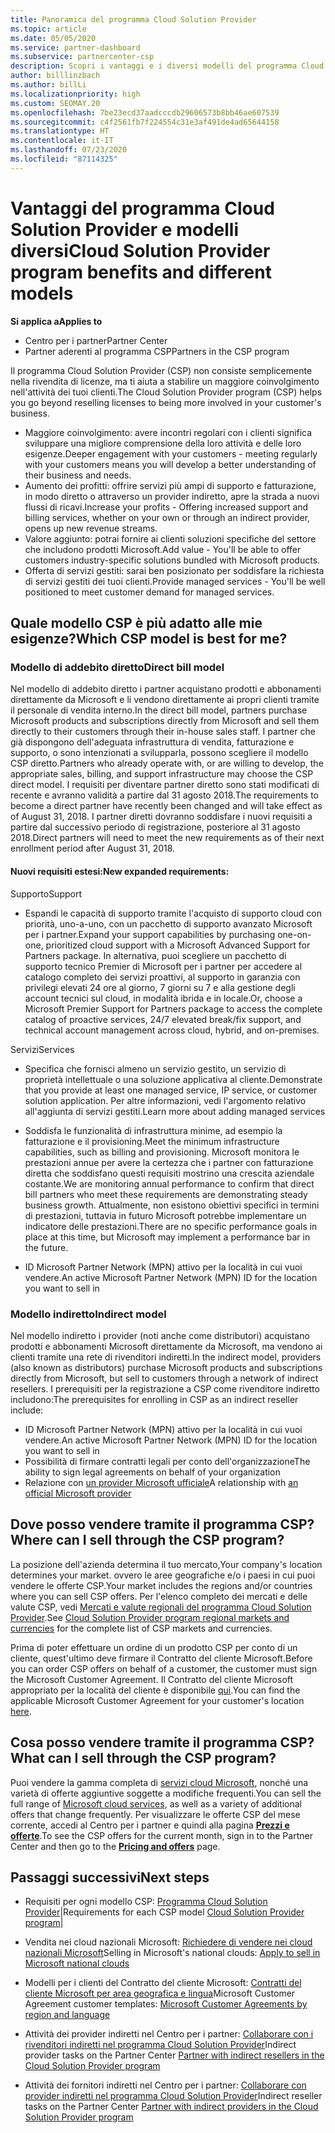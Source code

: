 ```yaml
---
title: Panoramica del programma Cloud Solution Provider
ms.topic: article
ms.date: 05/05/2020
ms.service: partner-dashboard
ms.subservice: partnercenter-csp
description: Scopri i vantaggi e i diversi modelli del programma Cloud Solution Provider per favorire la crescita aziendale con nuovi clienti e nuove competenze.
author: billlinzbach
ms.author: billLi
ms.localizationpriority: high
ms.custom: SEOMAY.20
ms.openlocfilehash: 7be23ecd37aadcccdb29606573b8bb46ae607539
ms.sourcegitcommit: c4f2561fb7f224554c31e3af491de4ad65644158
ms.translationtype: HT
ms.contentlocale: it-IT
ms.lasthandoff: 07/23/2020
ms.locfileid: "87114325"
---
```

# <a name="cloud-solution-provider-program-benefits-and-different-models"></a><span data-ttu-id="55007-103">Vantaggi del programma Cloud Solution Provider e modelli diversi</span><span class="sxs-lookup"><span data-stu-id="55007-103">Cloud Solution Provider program benefits and different models</span></span>

<span data-ttu-id="55007-104">**Si applica a**</span><span class="sxs-lookup"><span data-stu-id="55007-104">**Applies to**</span></span>

- <span data-ttu-id="55007-105">Centro per i partner</span><span class="sxs-lookup"><span data-stu-id="55007-105">Partner Center</span></span>
- <span data-ttu-id="55007-106">Partner aderenti al programma CSP</span><span class="sxs-lookup"><span data-stu-id="55007-106">Partners in the CSP program</span></span>

<span data-ttu-id="55007-107">Il programma Cloud Solution Provider (CSP) non consiste semplicemente nella rivendita di licenze, ma ti aiuta a stabilire un maggiore coinvolgimento nell'attività dei tuoi clienti.</span><span class="sxs-lookup"><span data-stu-id="55007-107">The Cloud Solution Provider program (CSP) helps you go beyond reselling licenses to being more involved in your customer's business.</span></span>

- <span data-ttu-id="55007-108">Maggiore coinvolgimento: avere incontri regolari con i clienti significa sviluppare una migliore comprensione della loro attività e delle loro esigenze.</span><span class="sxs-lookup"><span data-stu-id="55007-108">Deeper engagement with your customers - meeting regularly with your customers means you will develop a better understanding of their business and needs.</span></span>
- <span data-ttu-id="55007-109">Aumento dei profitti: offrire servizi più ampi di supporto e fatturazione, in modo diretto o attraverso un provider indiretto, apre la strada a nuovi flussi di ricavi.</span><span class="sxs-lookup"><span data-stu-id="55007-109">Increase your profits - Offering increased support and billing services, whether on your own or through an indirect provider, opens up new revenue streams.</span></span>  
- <span data-ttu-id="55007-110">Valore aggiunto: potrai fornire ai clienti soluzioni specifiche del settore che includono prodotti Microsoft.</span><span class="sxs-lookup"><span data-stu-id="55007-110">Add value - You'll be able to offer customers industry-specific solutions bundled with Microsoft products.</span></span>
- <span data-ttu-id="55007-111">Offerta di servizi gestiti: sarai ben posizionato per soddisfare la richiesta di servizi gestiti dei tuoi clienti.</span><span class="sxs-lookup"><span data-stu-id="55007-111">Provide managed services - You'll be well positioned to meet customer demand for managed services.</span></span> 

## <a name="which-csp-model-is-best-for-me"></a><span data-ttu-id="55007-112">Quale modello CSP è più adatto alle mie esigenze?</span><span class="sxs-lookup"><span data-stu-id="55007-112">Which CSP model is best for me?</span></span>

### <a name="direct-bill-model"></a><span data-ttu-id="55007-113">Modello di addebito diretto</span><span class="sxs-lookup"><span data-stu-id="55007-113">Direct bill model</span></span>

 <span data-ttu-id="55007-114">Nel modello di addebito diretto i partner acquistano prodotti e abbonamenti direttamente da Microsoft e li vendono direttamente ai propri clienti tramite il personale di vendita interno.</span><span class="sxs-lookup"><span data-stu-id="55007-114">In the direct bill model, partners purchase Microsoft products and subscriptions directly from Microsoft and sell them directly to their customers through their in-house sales staff.</span></span> <span data-ttu-id="55007-115">I partner che già dispongono dell'adeguata infrastruttura di vendita, fatturazione e supporto, o sono intenzionati a svilupparla, possono scegliere il modello CSP diretto.</span><span class="sxs-lookup"><span data-stu-id="55007-115">Partners who already operate with, or are willing to develop, the appropriate sales, billing, and support infrastructure may choose the CSP direct model.</span></span> <span data-ttu-id="55007-116">I requisiti per diventare partner diretto sono stati modificati di recente e avranno validità a partire dal 31 agosto 2018.</span><span class="sxs-lookup"><span data-stu-id="55007-116">The requirements to become a direct partner have recently been changed and will take effect as of August 31, 2018.</span></span> <span data-ttu-id="55007-117">I partner diretti dovranno soddisfare i nuovi requisiti a partire dal successivo periodo di registrazione, posteriore al 31 agosto 2018.</span><span class="sxs-lookup"><span data-stu-id="55007-117">Direct partners will need to meet the new requirements as of their next enrollment period after August 31, 2018.</span></span>

#### <a name="new-expanded-requirements"></a><span data-ttu-id="55007-118">Nuovi requisiti estesi:</span><span class="sxs-lookup"><span data-stu-id="55007-118">New expanded requirements:</span></span>

<span data-ttu-id="55007-119">Supporto</span><span class="sxs-lookup"><span data-stu-id="55007-119">Support</span></span>

- <span data-ttu-id="55007-120">Espandi le capacità di supporto tramite l'acquisto di supporto cloud con priorità, uno-a-uno, con un pacchetto di supporto avanzato Microsoft per i partner.</span><span class="sxs-lookup"><span data-stu-id="55007-120">Expand your support capabilities by purchasing one-on-one, prioritized cloud support with a Microsoft Advanced Support for Partners package.</span></span> <span data-ttu-id="55007-121">In alternativa, puoi scegliere un pacchetto di supporto tecnico Premier di Microsoft per i partner per accedere al catalogo completo dei servizi proattivi, al supporto in garanzia con privilegi elevati 24 ore al giorno, 7 giorni su 7 e alla gestione degli account tecnici sul cloud, in modalità ibrida e in locale.</span><span class="sxs-lookup"><span data-stu-id="55007-121">Or, choose a Microsoft Premier Support for Partners package to access the complete catalog of proactive services, 24/7 elevated break/fix support, and technical account management across cloud, hybrid, and on-premises.</span></span>

<span data-ttu-id="55007-122">Servizi</span><span class="sxs-lookup"><span data-stu-id="55007-122">Services</span></span>

- <span data-ttu-id="55007-123">Specifica che fornisci almeno un servizio gestito, un servizio di proprietà intellettuale o una soluzione applicativa al cliente.</span><span class="sxs-lookup"><span data-stu-id="55007-123">Demonstrate that you provide at least one managed service, IP service, or customer solution application.</span></span> <span data-ttu-id="55007-124">Per altre informazioni, vedi l'argomento relativo all'aggiunta di servizi gestiti.</span><span class="sxs-lookup"><span data-stu-id="55007-124">Learn more about adding managed services</span></span>

- <span data-ttu-id="55007-125">Soddisfa le funzionalità di infrastruttura minime, ad esempio la fatturazione e il provisioning.</span><span class="sxs-lookup"><span data-stu-id="55007-125">Meet the minimum infrastructure capabilities, such as billing and provisioning.</span></span>
<span data-ttu-id="55007-126">Microsoft monitora le prestazioni annue per avere la certezza che i partner con fatturazione diretta che soddisfano questi requisiti mostrino una crescita aziendale costante.</span><span class="sxs-lookup"><span data-stu-id="55007-126">We are monitoring annual performance to confirm that direct bill partners who meet these requirements are demonstrating steady business growth.</span></span> <span data-ttu-id="55007-127">Attualmente, non esistono obiettivi specifici in termini di prestazioni, tuttavia in futuro Microsoft potrebbe implementare un indicatore delle prestazioni.</span><span class="sxs-lookup"><span data-stu-id="55007-127">There are no specific performance goals in place at this time, but Microsoft may implement a performance bar in the future.</span></span>

- <span data-ttu-id="55007-128">ID Microsoft Partner Network (MPN) attivo per la località in cui vuoi vendere.</span><span class="sxs-lookup"><span data-stu-id="55007-128">An active Microsoft Partner Network (MPN) ID for the location you want to sell in</span></span>

### <a name="indirect-model"></a><span data-ttu-id="55007-129">Modello indiretto</span><span class="sxs-lookup"><span data-stu-id="55007-129">Indirect model</span></span>

<span data-ttu-id="55007-130">Nel modello indiretto i provider (noti anche come distributori) acquistano prodotti e abbonamenti Microsoft direttamente da Microsoft, ma vendono ai clienti tramite una rete di rivenditori indiretti.</span><span class="sxs-lookup"><span data-stu-id="55007-130">In the indirect model, providers (also known as distributors) purchase Microsoft products and subscriptions directly from Microsoft, but sell to customers through a network of indirect resellers.</span></span> <span data-ttu-id="55007-131">I prerequisiti per la registrazione a CSP come rivenditore indiretto includono:</span><span class="sxs-lookup"><span data-stu-id="55007-131">The prerequisites for enrolling in CSP as an indirect reseller include:</span></span>

- <span data-ttu-id="55007-132">ID Microsoft Partner Network (MPN) attivo per la località in cui vuoi vendere.</span><span class="sxs-lookup"><span data-stu-id="55007-132">An active Microsoft Partner Network (MPN) ID for the location you want to sell in</span></span>
- <span data-ttu-id="55007-133">Possibilità di firmare contratti legali per conto dell'organizzazione</span><span class="sxs-lookup"><span data-stu-id="55007-133">The ability to sign legal agreements on behalf of your organization</span></span>
- <span data-ttu-id="55007-134">Relazione con [un provider Microsoft ufficiale](https://partnercenter.microsoft.com/partner/find-a-provider)</span><span class="sxs-lookup"><span data-stu-id="55007-134">A relationship with [an official Microsoft provider](https://partnercenter.microsoft.com/partner/find-a-provider)</span></span>

## <a name="where-can-i-sell-through-the-csp-program"></a><span data-ttu-id="55007-135">Dove posso vendere tramite il programma CSP?</span><span class="sxs-lookup"><span data-stu-id="55007-135">Where can I sell through the CSP program?</span></span>

<span data-ttu-id="55007-136">La posizione dell'azienda determina il tuo mercato,</span><span class="sxs-lookup"><span data-stu-id="55007-136">Your company's location determines your market.</span></span> <span data-ttu-id="55007-137">ovvero le aree geografiche e/o i paesi in cui puoi vendere le offerte CSP.</span><span class="sxs-lookup"><span data-stu-id="55007-137">Your market includes the regions and/or countries where you can sell CSP offers.</span></span> <span data-ttu-id="55007-138">Per l'elenco completo dei mercati e delle valute CSP, vedi [Mercati e valute regionali del programma Cloud Solution Provider](regional-authorization-overview.md).</span><span class="sxs-lookup"><span data-stu-id="55007-138">See [Cloud Solution Provider program regional markets and currencies](regional-authorization-overview.md) for the complete list of CSP markets and currencies.</span></span>

<span data-ttu-id="55007-139">Prima di poter effettuare un ordine di un prodotto CSP per conto di un cliente, quest'ultimo deve firmare il Contratto del cliente Microsoft.</span><span class="sxs-lookup"><span data-stu-id="55007-139">Before you can order CSP offers on behalf of a customer, the customer must sign the Microsoft Customer Agreement.</span></span> <span data-ttu-id="55007-140">Il Contratto del cliente Microsoft appropriato per la località del cliente è disponibile [qui](agreements.md).</span><span class="sxs-lookup"><span data-stu-id="55007-140">You can find the applicable Microsoft Customer Agreement for your customer's location [here](agreements.md).</span></span>  

## <a name="what-can-i-sell-through-the-csp-program"></a><span data-ttu-id="55007-141">Cosa posso vendere tramite il programma CSP?</span><span class="sxs-lookup"><span data-stu-id="55007-141">What can I sell through the CSP program?</span></span>

<span data-ttu-id="55007-142">Puoi vendere la gamma completa di [servizi cloud Microsoft](https://partner.microsoft.com/cloud-solution-provider/products-and-services), nonché una varietà di offerte aggiuntive soggette a modifiche frequenti.</span><span class="sxs-lookup"><span data-stu-id="55007-142">You can sell the full range of [Microsoft cloud services](https://partner.microsoft.com/cloud-solution-provider/products-and-services), as well as a variety of additional offers that change frequently.</span></span> <span data-ttu-id="55007-143">Per visualizzare le offerte CSP del mese corrente, accedi al Centro per i partner e quindi alla pagina [**Prezzi e offerte**](https://partnercenter.microsoft.com/pcv/sales).</span><span class="sxs-lookup"><span data-stu-id="55007-143">To see the CSP offers for the current month, sign in to the Partner Center and then go to the [**Pricing and offers**](https://partnercenter.microsoft.com/pcv/sales) page.</span></span>

## <a name="next-steps"></a><span data-ttu-id="55007-144">Passaggi successivi</span><span class="sxs-lookup"><span data-stu-id="55007-144">Next steps</span></span>

- <span data-ttu-id="55007-145">Requisiti per ogni modello CSP: [Programma Cloud Solution Provider](https://partnercenter.microsoft.com/partner/cloud-solution-provider)|</span><span class="sxs-lookup"><span data-stu-id="55007-145">Requirements for each CSP model [Cloud Solution Provider program](https://partnercenter.microsoft.com/partner/cloud-solution-provider)|</span></span>

- <span data-ttu-id="55007-146">Vendita nei cloud nazionali Microsoft: [Richiedere di vendere nei cloud nazionali Microsoft](csp-national-clouds-overview.md)</span><span class="sxs-lookup"><span data-stu-id="55007-146">Selling in Microsoft's national clouds: [Apply to sell in Microsoft national clouds](csp-national-clouds-overview.md)</span></span>

- <span data-ttu-id="55007-147">Modelli per i clienti del Contratto del cliente Microsoft: [Contratti del cliente Microsoft per area geografica e lingua](agreements.md)</span><span class="sxs-lookup"><span data-stu-id="55007-147">Microsoft Customer Agreement customer templates: [Microsoft Customer Agreements by region and language](agreements.md)</span></span>

- <span data-ttu-id="55007-148">Attività dei provider indiretti nel Centro per i partner: [Collaborare con i rivenditori indiretti nel programma Cloud Solution Provider](indirect-provider-tasks-in-partner-center.md)</span><span class="sxs-lookup"><span data-stu-id="55007-148">Indirect provider tasks on the Partner Center [Partner with indirect resellers in the Cloud Solution Provider program](indirect-provider-tasks-in-partner-center.md)</span></span>

- <span data-ttu-id="55007-149">Attività dei fornitori indiretti nel Centro per i partner: [Collaborare con provider indiretti nel programma Cloud Solution Provider](indirect-reseller-tasks-in-partner-center.md)</span><span class="sxs-lookup"><span data-stu-id="55007-149">Indirect reseller tasks on the Partner Center [Partner with indirect providers in the Cloud Solution Provider program](indirect-reseller-tasks-in-partner-center.md)</span></span>
